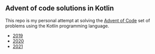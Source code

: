 ## Advent of code solutions in Kotlin

This repo is my personal attempt at solving the [Advent of Code](http://adventofcode.com/) set of problems using the
Kotlin programming language.

* [2019](https://github.com/nbulteau/adventofcode/blob/main/doc/adventofcode-2019.md)
* [2020](https://github.com/nbulteau/adventofcode/blob/main/doc/adventofcode-2020.md)
* [2021](https://github.com/nbulteau/adventofcode/blob/main/doc/adventofcode-2021.md)

